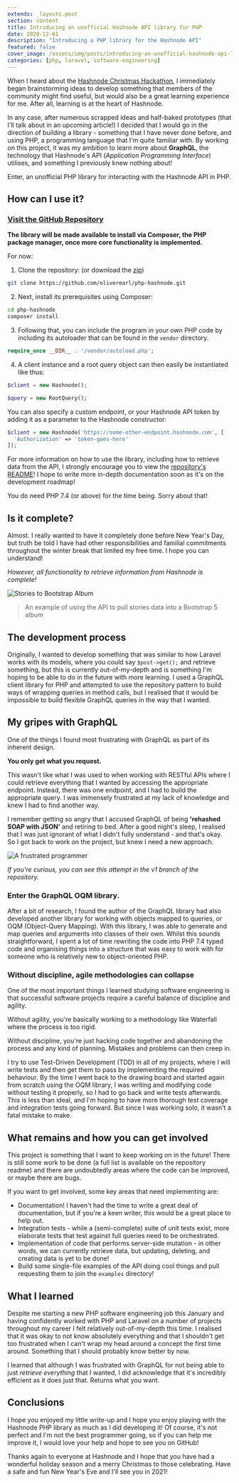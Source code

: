 ```yaml
---
extends: _layouts.post
section: content
title: Introducing an unofficial Hashnode API library for PHP
date: 2020-12-01
description: "Introducing a PHP library for the Hashnode API"
featured: false
cover_image: /assets/img/posts/introducing-an-unofficial-hashnode-api-library-for-php/cover.png
categories: [php, laravel, software-engineering]
---
```


When I heard about the [Hashnode Christmas Hackathon](https://townhall.hashnode.com/hashnode-christmas-hackathon), I
immediately began brainstorming ideas to develop something that members of the community might find useful, but would 
also be a great learning experience for me. After all, learning is at the heart of Hashnode.

In any case, after numerous scrapped ideas and half-baked prototypes (that I'll talk about in an upcoming article!) 
I decided that I would go in the direction of building a library - something that I have never done before, and using
PHP, a programming language that I'm quite familiar with. By working on this project, it was my ambition to learn more
about **GraphQL**, the technology that Hashnode's API (_Application Programming Interface_) utilises, and something 
I previously knew nothing about!

Enter, an unofficial PHP library for interacting with the Hashnode API in PHP.

## How can I use it?

### [Visit the GitHub Repository](https://github.com/oliverearl/php-hashnode)

**The library will be made available to install via Composer, the PHP package manager, once more core functionality 
is implemented.**

For now:

1) Clone the repository: (or download the [zip](https://github.com/oliverearl/php-hashnode))

```bash
git clone https://github.com/oliverearl/php-hashnode.git
```

2) Next, install its prerequisites using Composer:

```bash
cd php-hashnode
composer install
```

3) Following that, you can include the program in your own PHP code by including its autoloader that can be found in 
the `vendor` directory.

```php
require_once __DIR__ . '/vendor/autoload.php';
```

4) A client instance and a root query object can then easily be instantiated like thus:

```php
$client = new Hashnode();

$query = new RootQuery();
```

You can also specify a custom endpoint, or your Hashnode API token by adding it as a parameter to the Hashnode 
constructor:

```php
$client = new Hashnode('https://some-other-endpoint.hashnode.com', [
  'Authorization' => 'token-goes-here'
]);
```

For more information on how to use the library, including how to retrieve data from the API, I strongly encourage you 
to view the [repository's README](https://github.com/oliverearl/php-hashnode)! I hope to write more in-depth 
documentation soon as it's on the development roadmap!

You do need PHP 7.4 (or above) for the time being. Sorry about that!

## Is it complete?

Almost. I really wanted to have it completely done before New Year's Day, but truth be told I have had other 
responsibilities and familial commitments throughout the winter break that limited my free time. I hope you can 
understand!

_However, all functionality to retrieve information from Hashnode is complete!_

![Stories to Bootstrap Album](/assets/img/posts/introducing-an-unofficial-hashnode-api-library-for-php/stories.jpeg)

> An example of using the API to pull stories data into a Bootstrap 5 album

## The development process

Originally, I wanted to develop something that was similar to how Laravel works with its models, where you could say
`$post->get();` and retrieve something, but this is currently out-of-my-depth and is something I'm hoping to be able to
do in the future with more learning. I used a GraphQL client library for PHP and attempted to use the repository pattern
to build ways of wrapping queries in method calls, but I realised that it would be impossible to build flexible GraphQL
queries in the way that I wanted.

## My gripes with GraphQL

One of the things I found most frustrating with GraphQL as part of its inherent design.

**You only get what you request.**

This wasn't like what I was used to when working with RESTful APIs where I could retrieve everything that I wanted by
accessing the appropriate endpoint. Instead, there was one endpoint, and I had to build the appropriate query. I was
immensely frustrated at my lack of knowledge and knew I had to find another way.

I remember getting so angry that I accused GraphQL of being **'rehashed SOAP with JSON'** and retiring to bed. After a 
good night's sleep, I realised that I was just ignorant of what I didn't fully understand - and that's okay. So I got
back to work on the project, but knew I need a new approach.

![A frustrated programmer](/assets/img/posts/introducing-an-unofficial-hashnode-api-library-for-php/frustrated.jpg)

_If you're curious, you can see this attempt in the v1 branch of the repository._

### Enter the GraphQL OQM library.

After a bit of research, I found the author of the GraphQL library had also developed another library for working with 
objects mapped to queries, or OQM (Object-Query Mapping). With this library, I was able to generate and map queries and 
arguments into classes of their own. Whilst this sounds straightforward, I spent a lot of time rewriting the code into 
PHP 7.4 typed code and organising things into a structure that was easy to work with for someone who is relatively new
to object-oriented PHP.

### Without discipline, agile methodologies can collapse

One of the most important things I learned studying software engineering is that successful software projects require 
a careful balance of discipline and agility.

Without agility, you're basically working to a methodology like Waterfall where the process is too rigid.

Without discipline, you're just hacking code together and abandoning the process and any kind of planning. Mistakes and 
problems can then creep in.

I try to use Test-Driven Development (TDD) in all of my projects, where I will write tests and then get them to pass by 
implementing the required behaviour. By the time I went back to the drawing board and started again from scratch using
the OQM library, I was writing and modifying code without testing it properly, so I had to go back and write tests 
afterwards. This is less than ideal, and I'm hoping to have more thorough test coverage and integration tests going
forward. But since I was working solo, it wasn't a fatal mistake to make.

## What remains and how you can get involved

This project is something that I want to keep working on in the future! There is still some work to be done (a full list
is available on the repository readme) and there are undoubtedly areas where the code can be improved, or maybe there 
are bugs.

If you want to get involved, some key areas that need implementing are:

- Documentation! I haven't had the time to write a great deal of documentation, but if you're a keen writer, this would
be a great place to help out.
- Integration tests - while a (semi-complete) suite of unit tests exist, more elaborate tests that test against full 
queries need to be orchestrated.
- Implementation of code that performs server-side mutation - in other words, we can currently retrieve data, but
updating, deleting, and creating data is yet to be done!
- Build some single-file examples of the API doing cool things and pull requesting them to join the `examples` directory!

## What I learned

Despite me starting a new PHP software engineering job this January and having confidently worked with PHP and Laravel 
on a number of projects throughout my career I felt relatively out-of-my-depth this time. I realised that it was okay 
to not know absolutely everything and that I shouldn't get too frustrated when I can't wrap my head around a concept the
first time around. Something that I should probably know better by now.

I learned that although I was frustrated with GraphQL for not being able to just _retrieve everything_ that I wanted,
I did acknowledge that it's incredibly efficient as it does just that. Returns what you want.

## Conclusions

I hope you enjoyed my little write-up and I hope you enjoy playing with the Hashnode PHP library as much as I did
developing it! Of course, it's not perfect and I'm not the best programmer going, so if you can help me improve it,
I would love your help and hope to see you on GitHub!

Thanks again to everyone at Hashnode and I hope that you have had a wonderful holiday season and a merry Christmas to 
those celebrating. Have a safe and fun New Year's Eve and I'll see you in 2021!
